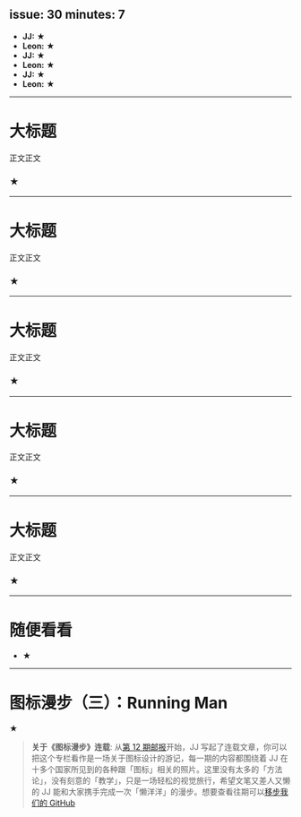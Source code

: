 issue: 30
minutes: 7
---

- **JJ:** ★
- **Leon:** ★
- **JJ:** ★
- **Leon:** ★
- **JJ:** ★
- **Leon:** ★

---

# 大标题
正文正文
### ★

---

# 大标题
正文正文
### ★

---

# 大标题
正文正文
### ★

---

# 大标题
正文正文
### ★

---

# 大标题
正文正文
### ★

---

# 随便看看
* ★

---

# 图标漫步（三）：Running Man
★

> **关于《图标漫步》连载**: 从[第 12 期邮报](https://github.com/JJYing/Anyway-Post/tree/master/Posts/Markdown)开始，JJ 写起了连载文章，你可以把这个专栏看作是一场关于图标设计的游记，每一期的内容都围绕着 JJ 在十多个国家所见到的各种跟「图标」相关的照片。这里没有太多的「方法论」，没有刻意的「教学」，只是一场轻松的视觉旅行，希望文笔又差人又懒的 JJ 能和大家携手完成一次「懒洋洋」的漫步。想要查看往期可以[移步我们的 GitHub](https://github.com/Anyway-Design/Anyway.Post#%E5%BE%80%E6%9C%9F%E5%86%85%E5%AE%B9)